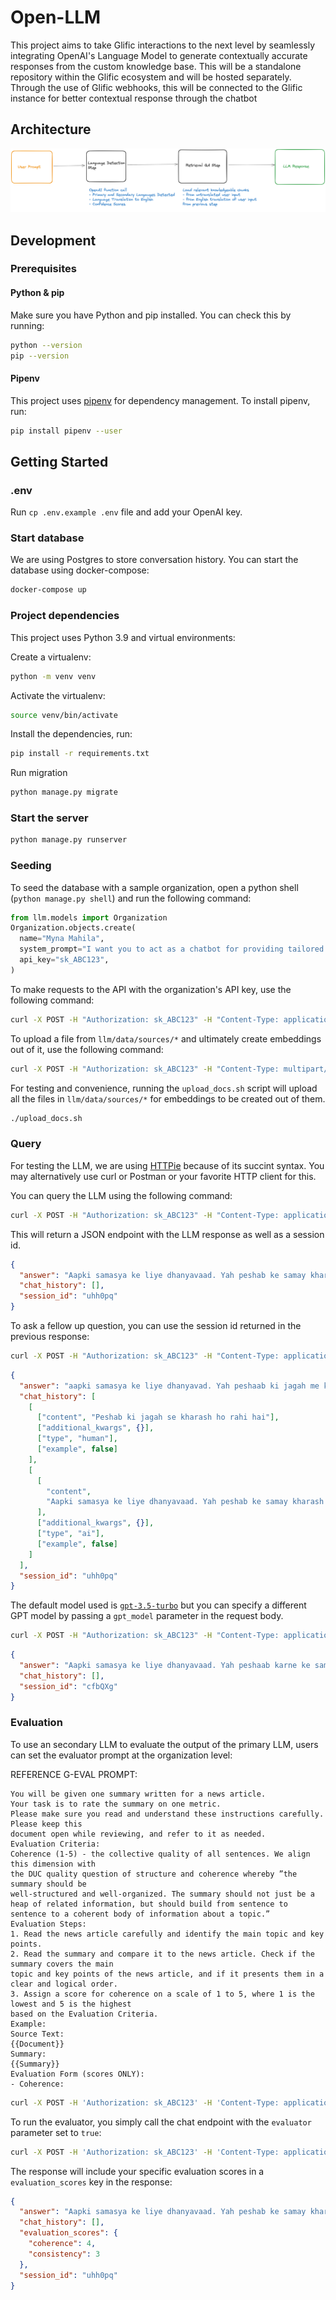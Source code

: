 # Open-LLM

This project aims to take Glific interactions to the next level by seamlessly integrating OpenAI's Language Model to generate contextually accurate responses from the custom knowledge base. This will be a standalone repository within the Glific ecosystem and will be hosted separately. Through the use of Glific webhooks, this will be connected to the Glific instance for better contextual response through the chatbot

## Architecture

![Diagram of overall chain](diagram-of-overall-chain.png)

## Development

### Prerequisites

#### Python & pip

Make sure you have Python and pip installed. You can check this by running:

```bash
python --version
pip --version
```

#### Pipenv

This project uses [pipenv](https://pipenv.pypa.io/en/latest/) for dependency management. To install pipenv, run:

```bash
pip install pipenv --user
```

## Getting Started

### .env

Run `cp .env.example .env` file and add your OpenAI key.

### Start database

We are using Postgres to store conversation history. You can start the database using docker-compose:

```bash
docker-compose up
```

### Project dependencies

This project uses Python 3.9 and virtual environments:

Create a virtualenv:

```bash
python -m venv venv
```

Activate the virtualenv:

```bash
source venv/bin/activate
```

Install the dependencies, run:

```bash
pip install -r requirements.txt
```

Run migration

```bash
python manage.py migrate
```

### Start the server

```bash
python manage.py runserver
```

### Seeding

To seed the database with a sample organization, open a python shell (`python manage.py shell`) and run the following command:

```python
from llm.models import Organization
Organization.objects.create(
  name="Myna Mahila",
  system_prompt="I want you to act as a chatbot for providing tailored sexual and reproductive health advice to women in India. You represent an organization called The Myna Mahila Foundation (mynamahila.com), an Indian organization which empowers women by encouraging discussion of taboo subjects such as menstruation, and by setting up workshops to produce low-cost sanitary protection to enable girls to stay in school. In India, majority of girls report not knowing about menstruation before their first period. This is because of limited access to unbiased information due to stigma, discrimination, and lack of resources. The information you provide needs to be non-judgmental, confidential, accurate, and tailored to those living in urban slums. Your response should be in the same language as the user's input.",
  api_key="sk_ABC123",
)
```

To make requests to the API with the organization's API key, use the following command:

```bash
curl -X POST -H "Authorization: sk_ABC123" -H "Content-Type: application/json" -d '{"system_prompt":"You are a chatbot that formats your responses as poetry."}' http://localhost:8000/api/system_prompt
```

To upload a file from `llm/data/sources/*` and ultimately create embeddings out of it, use the following command:

```bash
curl -X POST -H "Authorization: sk_ABC123" -H "Content-Type: multipart/form-data" -F "file=@llm/data/sources/ANXIETY.docx.pdf" http://localhost:8000/api/upload
```

For testing and convenience, running the `upload_docs.sh` script will upload all the files in `llm/data/sources/*` for embeddings to be created out of them.

```bash
./upload_docs.sh
```

### Query

For testing the LLM, we are using [HTTPie](https://httpie.io) because of its succint syntax. You may alternatively use curl or Postman or your favorite HTTP client for this.

You can query the LLM using the following command:

```bash
curl -X POST -H "Authorization: sk_ABC123" -H "Content-Type: application/json" -d '{"prompt": "Peshab ki jagah se kharash ho rahi hai"}' http://localhost:8000/api/chat
```

This will return a JSON endpoint with the LLM response as well as a session id.

```json
{
  "answer": "Aapki samasya ke liye dhanyavaad. Yah peshab ke samay kharash ki samasya ho sakti hai. Isko urinary tract infection (UTI) kaha jata hai. Urinary tract infection utpann hone ka mukhya karan antarik infection ho sakta hai.",
  "chat_history": [],
  "session_id": "uhh0pq"
}
```

To ask a fellow up question, you can use the session id returned in the previous response:

```bash
curl -X POST -H "Authorization: sk_ABC123" -H "Content-Type: application/json" -d '{"prompt":"Peshab ki jagah kharash hai","session_id":"uhh0pq"}' http://127.0.0.1:8000/api/chat
```

```json
{
  "answer": "aapki samasya ke liye dhanyavad. Yah peshaab ki jagah me kharash ho sakti hai. Isko urinary tract infection (UTI) kaha jata hai. UTI utpann hone ka mukhya karan aantarik infection ho sakta hai.",
  "chat_history": [
    [
      ["content", "Peshab ki jagah se kharash ho rahi hai"],
      ["additional_kwargs", {}],
      ["type", "human"],
      ["example", false]
    ],
    [
      [
        "content",
        "Aapki samasya ke liye dhanyavaad. Yah peshab ke samay kharash ki samasya ho sakti hai. Isko urinary tract infection (UTI) kaha jata hai. Urinary tract infection utpann hone ka mukhya karan antarik infection ho sakta hai."
      ],
      ["additional_kwargs", {}],
      ["type", "ai"],
      ["example", false]
    ]
  ],
  "session_id": "uhh0pq"
}
```

The default model used is [`gpt-3.5-turbo`](https://platform.openai.com/docs/models/gpt-3-5) but you can specify a different GPT model by passing a `gpt_model` parameter in the request body.

```bash
curl -X POST -H "Authorization: sk_ABC123" -H "Content-Type: application/json" -d '{"prompt":"Mujhe peshab ki jagah pe kharash ho rahi hai","gpt_model":"gpt-3.5-turbo-16k"}' http://127.0.0.1:8000/api/chat
```

```json
{
  "answer": "Aapki samasya ke liye dhanyavaad. Yah peshaab karne ke samay kharash ki samasya ho sakti hai. Isko urinary tract infection (UTI) kaha jata hai. UTI utpann hone ka mukhya karan aantrik infection ho sakta hai.",
  "chat_history": [],
  "session_id": "cfbQXg"
}
```

### Evaluation

To use an secondary LLM to evaluate the output of the primary LLM, users can set the evaluator prompt at the organization level:

REFERENCE G-EVAL PROMPT:

```
You will be given one summary written for a news article.
Your task is to rate the summary on one metric.
Please make sure you read and understand these instructions carefully. Please keep this
document open while reviewing, and refer to it as needed.
Evaluation Criteria:
Coherence (1-5) - the collective quality of all sentences. We align this dimension with
the DUC quality question of structure and coherence whereby ”the summary should be
well-structured and well-organized. The summary should not just be a heap of related information, but should build from sentence to sentence to a coherent body of information about a topic.”
Evaluation Steps:
1. Read the news article carefully and identify the main topic and key points.
2. Read the summary and compare it to the news article. Check if the summary covers the main
topic and key points of the news article, and if it presents them in a clear and logical order.
3. Assign a score for coherence on a scale of 1 to 5, where 1 is the lowest and 5 is the highest
based on the Evaluation Criteria.
Example:
Source Text:
{{Document}}
Summary:
{{Summary}}
Evaluation Form (scores ONLY):
- Coherence:
```

```sh
curl -X POST -H 'Authorization: sk_ABC123' -H 'Content-Type: application/json' -d '{"evaluator_prompt": "You will be given a response from a womens health chatbot.\nYour task is to rate the response on one metric.\nPlease make sure you read and understand these instructions carefully. Please keep this document open while reviewing, and refer to it as needed.\n\nEvaluation Criteria:\nFriendliness (1-10) - how friendly the response is to an audience of women who traditionally don'\''t have open conversations about health issues due to stigma.\n\nEvaluation Steps:\n1. Read the chatbot response in detail.\n2. Analyze the tone and word choice of the response.\n3. Considering the women are talking to this chatbot in private, assess whether the response is considerate of their situation.\n4. Assign a score for friendliness on a scale of 1 to 10, where 1 is the lowest and 10 is the highest based on the Evaluation Criteria.\n\nExample:\nUser Question:\n{{Question}}\nChatbot Response:\n{{Response}}\n\nEvaluation Form (scores ONLY):\n- Friendliness:"}' http://localhost:8000/api/evaluator_prompt
```

To run the evaluator, you simply call the chat endpoint with the `evaluator` parameter set to `true`:

```sh
curl -X POST -H 'Authorization: sk_ABC123' -H 'Content-Type: application/json' -d '{"evaluate": true, "prompt": "Peshab ki jagah se kharash ho rahi hai"}' http://localhost:8000/api/chat
```

The response will include your specific evaluation scores in a `evaluation_scores` key in the response:

```json
{
  "answer": "Aapki samasya ke liye dhanyavaad. Yah peshab ke samay kharash ki samasya ho sakti hai. Isko urinary tract infection (UTI) kaha jata hai. Urinary tract infection utpann hone ka mukhya karan antarik infection ho sakta hai.",
  "chat_history": [],
  "evaluation_scores": {
    "coherence": 4,
    "consistency": 3
  },
  "session_id": "uhh0pq"
}
```
